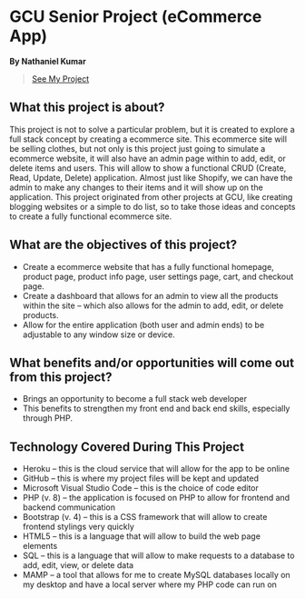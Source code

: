 # GCU Senior Project (eCommerce App)
**By Nathaniel Kumar**
>[See My Project](https://apostolicmenwearhouse.herokuapp.com/index.php)

## What this project is about?
This project is not to solve a particular problem, but it is created to explore a full stack concept by creating a ecommerce site. This ecommerce site will be selling clothes, but not only is this project just going to simulate a ecommerce website, it will also have an admin page within to add, edit, or delete items and users. This will allow to show a functional CRUD (Create, Read, Update, Delete) application. Almost just like Shopify, we can have the admin to make any changes to their items and it will show up on the application. 
This project originated from other projects at GCU, like creating blogging websites or a simple to do list, so to take those ideas and concepts to create a fully functional ecommerce site.

## What are the objectives of this project?
* Create a ecommerce website that has a fully functional homepage, product page, product info page, user settings page, cart, and checkout page.
* Create a dashboard that allows for an admin to view all the products within the site – which also allows for the admin to add, edit, or delete products. 
* Allow for the entire application (both user and admin ends) to be adjustable to any window size or device.

## What benefits and/or opportunities will come out from this project?
* Brings an opportunity to become a full stack web developer
* This benefits to strengthen my front end and back end skills, especially through PHP.

## Technology Covered During This Project
*	Heroku – this is the cloud service that will allow for the app to be online
*	GitHub – this is where my project files will be kept and updated
*	Microsoft Visual Studio Code – this is the choice of code editor
*	PHP (v. 8) – the application is focused on PHP to allow for frontend and backend communication
*	Bootstrap (v. 4) – this is a CSS framework that will allow to create frontend stylings very quickly
*	HTML5 – this is a language that will allow to build the web page elements
*	SQL – this is a language that will allow to make requests to a database to add, edit, view, or delete data
*	MAMP – a tool that allows for me to create MySQL databases locally on my desktop and have a local server where my PHP code can run on
